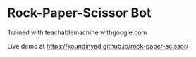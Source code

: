 # Rock-Paper-Scissor Bot

Trained with teachablemachine.withgoogle.com

Live demo at https://koundinyad.github.io/rock-paper-scissor/